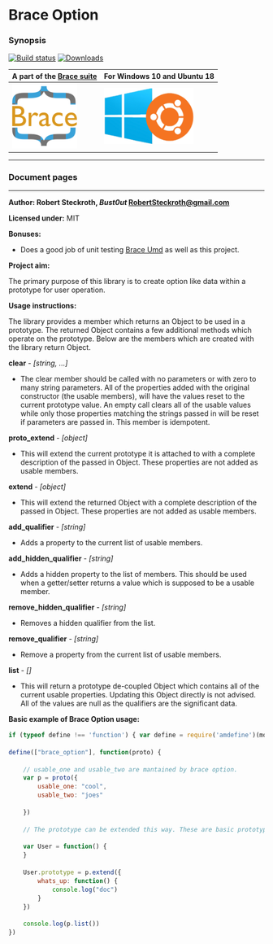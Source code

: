 # Brace Option 
### Synopsis

[![Build status](https://ci.appveyor.com/api/projects/status/brjc2vpthpugvtk2?svg=true)](https://ci.appveyor.com/project/restarian/brace-option) [![Downloads](https://img.shields.io/npm/dm/brace_option.svg?svg=true)](https://npmjs.org/package/brace_option)

| A part of the [Brace suite](https://github.com/restarian/restarian/blob/master/brace/README.md)| For Windows 10 and Ubuntu 18
| ---- | ----
| ![Brace](https://raw.githubusercontent.com/restarian/restarian/master/brace/doc/image/brace_logo_small.png) | [![Ubuntu on Windows](https://raw.githubusercontent.com/restarian/restarian/master/doc/image/ubuntu_windows_logo.png)](https://www.microsoft.com/en-us/p/ubuntu/9nblggh4msv6?activetab=pivot:overviewtab) | 

---
### Document pages

---

**Author: Robert Steckroth, *Bust0ut* [<RobertSteckroth@gmail.com>](mailto:robertsteckroth@gmail.com)**

**Licensed under:** MIT

**Bonuses:**

* Does a good job of unit testing [Brace Umd](https://npmjs.org/package/brace_umd) as well as this project.

**Project aim:**

The primary purpose of this library is to create option like data within a prototype for user operation. 

**Usage instructions:**

The library provides a member which returns an Object to be used in a prototype. The returned Object contains a few additional methods which operate on the prototype. Below are the members which are created with the library return Object.

**clear** - *[string, ...]*
	
* The clear member should be called with no parameters or with zero to many string parameters. All of the properties added with the original constructor (the usable members), will have the values reset to the current prototype value. An empty call clears all of the usable values while only those properties matching the strings passed in will be reset if parameters are passed in. This member is idempotent.

**proto_extend** - *[object]*
	
* This will extend the current prototype it is attached to with a complete description of the passed in Object. These properties are not added as usable members.

**extend** - *[object]*
	
* This will extend the returned Object with a complete description of the passed in Object. These properties are not added as usable members.

**add_qualifier** - *[string]*

* Adds a property to the current list of usable members.

**add_hidden_qualifier** - *[string]*

* Adds a hidden property to the list of members. This should be used when a getter/setter returns a value which is supposed to be a usable member.

**remove_hidden_qualifier** - *[string]*

* Removes a hidden qualifier from the list.

**remove_qualifier** - *[string]*
	
* Remove a property from the current list of usable members.

**list** - *[]*

* This will return a prototype de-coupled Object which contains all of the current usable properties. Updating this Object directly is not advised. All of the values are null as the qualifiers are the significant data.


**Basic example of Brace Option usage:**

```javascript
if (typeof define !== 'function') { var define = require('amdefine')(module) }

define(["brace_option"], function(proto) {

	// usable_one and usable_two are mantained by brace option.
	var p = proto({
		usable_one: "cool",
		usable_two: "joes"

	})

	// The prototype can be extended this way. These are basic prototype members.

	var User = function() { 
	}

	User.prototype = p.extend({
		whats_up: function() { 
			console.log("doc")
		}
	})

	console.log(p.list())
})
```

